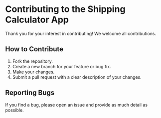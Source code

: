 # Contributing to the Shipping Calculator App

Thank you for your interest in contributing! We welcome all contributions.

## How to Contribute
1. Fork the repository.
2. Create a new branch for your feature or bug fix.
3. Make your changes.
4. Submit a pull request with a clear description of your changes.

## Reporting Bugs
If you find a bug, please open an issue and provide as much detail as possible.
